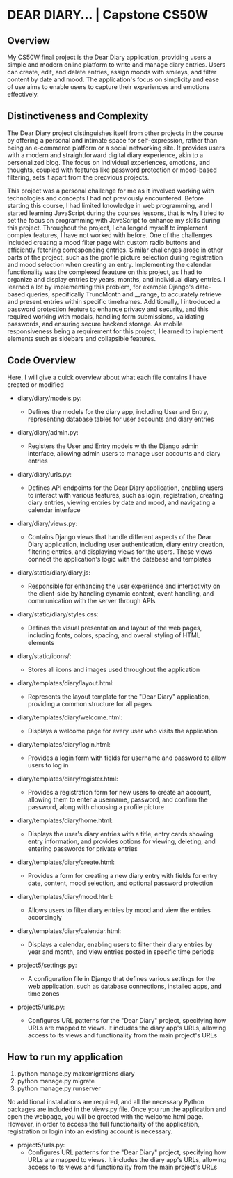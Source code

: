 # DEAR DIARY... | Capstone CS50W

## Overview
My CS50W final project is the Dear Diary application, providing users a simple and modern online platform to write and manage diary entries. Users can create, edit, and delete entries, assign moods with smileys, and filter content by date and mood. The application's focus on simplicity and ease of use aims to enable users to capture their experiences and emotions effectively.


## Distinctiveness and Complexity
The Dear Diary project distinguishes itself from other projects in the course by offering a personal and intimate space for self-expression, rather than being an e-commerce platform or a social networking site. It provides users with a modern and straightforward digital diary experience, akin to a personalized blog. The focus on individual experiences, emotions, and thoughts, coupled with features like password protection or mood-based filtering, sets it apart from the precvious projects.


This project was a personal challenge for me as it involved working with technologies and concepts I had not previously encountered. Before starting this course, I had limited knowledge in web programming, and I started learning JavaScript during the courses lessons, that is why I tried to set the focus on programming with JavaScript to enhance my skills during this project. Throughout the project, I challenged myself to implement complex features, I have not worked with before. One of the challenges included creating a mood filter page with custom radio buttons and efficiently fetching corresponding entries. Similar challenges arose in other parts of the project, such as the profile picture selection during registration and mood selection when creating an entry. Implementing the calendar functionality was the complexed feauture on this project, as I had to organize and display entries by years, months, and individual diary entries. I learned a lot by implementing this problem, for example Django's date-based queries, specifically TruncMonth and __range, to accurately retrieve and present entries within specific timeframes. Additionally, I introduced a password protection feature to enhance privacy and security, and this required working with modals, handling form submissions, validating passwords, and ensuring secure backend storage. As mobile responsiveness being a requirement for this project, I learned to implement elements such as sidebars and collapsible features.


## Code Overview
Here, I will give a quick overview about what each file contains I have created or modified


- diary/diary/models.py:
    - Defines the models for the diary app, including User and Entry, representing database tables for user accounts and diary entries

- diary/diary/admin.py:
    - Registers the User and Entry models with the Django admin interface, allowing admin users to manage user accounts and diary entries

- diary/diary/urls.py:
    - Defines API endpoints for the Dear Diary application, enabling users to interact with various features, such as login, registration, creating diary entries, viewing entries by date and mood, and navigating a calendar interface

- diary/diary/views.py:
    - Contains Django views that handle different aspects of the Dear Diary application, including user authentication, diary entry creation, filtering entries, and displaying views for the users. These views connect the application's logic with the database and templates

- diary/static/diary/diary.js:
    - Responsible for enhancing the user experience and interactivity on the client-side by handling dynamic content, event handling, and communication with the server through APIs

- diary/static/diary/styles.css:
    - Defines the visual presentation and layout of the web pages, including fonts, colors, spacing, and overall styling of HTML elements

- diary/static/icons/:
    - Stores all icons and images used throughout the application

- diary/templates/diary/layout.html:
    - Represents the layout template for the "Dear Diary" application, providing a common structure for all pages

- diary/templates/diary/welcome.html:
    - Displays a welcome page for every user who visits the application

- diary/templates/diary/login.html:
    - Provides a login form with fields for username and password to allow users to log in

- diary/templates/diary/register.html:
    - Provides a registration form for new users to create an account, allowing them to enter a username, password, and confirm the password, along with choosing a profile picture

- diary/templates/diary/home.html:
    - Displays the user's diary entries with a title, entry cards showing entry information, and provides options for viewing, deleting, and entering passwords for private entries

- diary/templates/diary/create.html:
    - Provides a form for creating a new diary entry with fields for entry date, content, mood selection, and optional password protection

- diary/templates/diary/mood.html:
    - Allows users to filter diary entries by mood and view the entries accordingly

- diary/templates/diary/calendar.html:
    - Displays a calendar, enabling users to filter their diary entries by year and month, and view entries posted in specific time periods

- project5/settings.py:
    - A configuration file in Django that defines various settings for the web application, such as database connections, installed apps, and time zones

- project5/urls.py:
    - Configures URL patterns for the "Dear Diary" project, specifying how URLs are mapped to views. It includes the diary app's URLs, allowing access to its views and functionality from the main project's URLs


## How to run my application
1. python manage.py makemigrations diary
2. python manage.py migrate
3. python manage.py runserver

No additional installations are required, and all the necessary Python packages are included in the views.py file.
Once you run the application and open the webpage, you will be greeted with the welcome.html page. However, in order to access the full functionality of the application, registration or login into an existing account is necessary.
- project5/urls.py:
    - Configures URL patterns for the "Dear Diary" project, specifying how URLs are mapped to views. It includes the diary app's URLs, allowing access to its views and functionality from the main project's URLs


